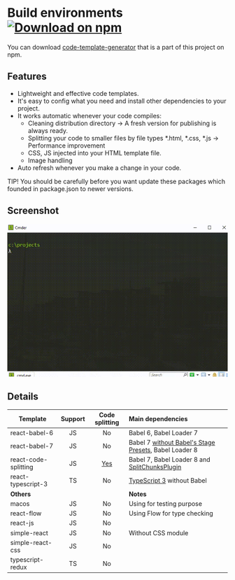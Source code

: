 # Build environments [![Download on npm](https://img.shields.io/badge/npm-v1.1.10-blue.svg)](https://www.npmjs.com/package/code-template-generator)
You can download [code-template-generator](https://www.npmjs.com/package/code-template-generator) that is a part of this project on npm.

## Features
* Lightweight and effective code templates.
* It's easy to config what you need and install other dependencies to your project.
* It works automatic whenever your code compiles:
    * Cleaning distribution directory -> A fresh version for publishing is always ready.
    * Splitting your code to smaller files by file types *.html, *.css, *.js -> Performance improvement
    * CSS, JS injected into your HTML template file.
    * Image handling
* Auto refresh whenever you make a change in your code.

TIP! You should be carefully before you want update these packages which founded in package.json to newer versions.

## Screenshot
![How to use](./assets/code-template-generator.gif)

## Details

|Template|Support|Code splitting|Main dependencies|
|---|:---:|:---:|:---|
|react-babel-6|JS|No|Babel 6, Babel Loader 7|
|react-babel-7|JS|No|Babel 7 [without Babel's Stage Presets](https://babeljs.io/blog/2018/07/27/removing-babels-stage-presets), Babel Loader 8|
|react-code-splitting|JS|[Yes](https://webpack.js.org/guides/code-splitting/)|Babel 7, Babel Loader 8 and [SplitChunksPlugin](https://webpack.js.org/plugins/split-chunks-plugin/)|
|react-typescript-3|TS|No|[TypeScript 3](https://www.typescriptlang.org/docs/handbook/react-&-webpack.html) without Babel|
|**Others**|||**Notes**|
|macos|JS|No|Using for testing purpose|
|react-flow|JS|No|Using Flow for type checking|
|react-js|JS|No||
|simple-react|JS|No|Without CSS module|
|simple-react-css|JS|No||
|typescript-redux|TS|No||


